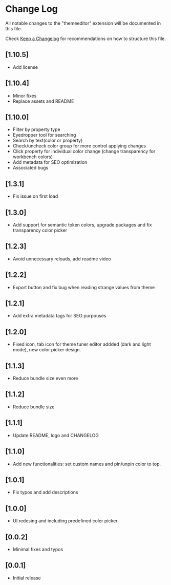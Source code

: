 # Change Log

All notable changes to the "themeeditor" extension will be documented in this file.

Check [Keep a Changelog](http://keepachangelog.com/) for recommendations on how to structure this file.

## [1.10.5]

- Add license

## [1.10.4]

- Minor fixes
- Replace assets and README

## [1.10.0]

- Filter by property type
- Eyedropper tool for searching
- Search by text(color or property)
- Check/uncheck color group for more control applying changes
- Click property for individual color change (change transparency for workbench colors)
- Add metadata for SEO optimization
- Associated bugs

## [1.3.1]

- Fix issue on first load

## [1.3.0]

- Add support for semantic token colors, upgrade packages and fix transparency color picker

## [1.2.3]

- Avoid unnecessary reloads, add readme video

## [1.2.2]

- Export button and fix bug when reading strange values from theme

## [1.2.1]

- Add extra metadata tags for SEO purpouses

## [1.2.0]

- Fixed icon, tab icon for theme tuner editor addded (dark and light mode), new color picker design.

## [1.1.3]

- Reduce bundle size even more

## [1.1.2]

- Reduce bundle size

## [1.1.1]

- Update README, logo and CHANGELOG

## [1.1.0]

- Add new functionalities: set custom names and pin/unpin color to top.

## [1.0.1]

- Fix typos and add descriptions

## [1.0.0]

- UI redesing and including predefined color picker

## [0.0.2]

- Minimal fixes and typos

## [0.0.1]

- Initial release
